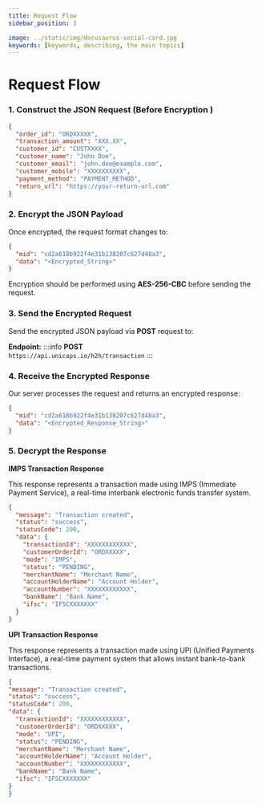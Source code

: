 ```yaml
---
title: Request Flow
sidebar_position: 3

image: ../static/img/docusaurus-social-card.jpg
keywords: [keywords, describing, the main topics]
---
```


# Request Flow

### 1. Construct the JSON Request (Before Encryption )

```json
{
  "order_id": "ORDXXXXX",
  "transaction_amount": "XXX.XX",
  "customer_id": "CUSTXXXX",
  "customer_name": "John Doe",
  "customer_email": "john.doe@example.com",
  "customer_mobile": "XXXXXXXXXX",
  "payment_method": "PAYMENT_METHOD",  
  "return_url": "https://your-return-url.com"
}
  ```

### 2. Encrypt the JSON Payload

Once encrypted, the request format changes to:

```json
{
  "mid": "cd2a618b922f4e31b138207c627d48a3",
  "data": "<Encrypted_String>"
}
  ```

Encryption should be performed using **AES-256-CBC** before sending the request.

### 3. Send the Encrypted Request

Send the encrypted JSON payload via **POST** request to:

**Endpoint:**
:::info
**POST**  
`https://api.unicaps.io/h2h/transaction`
:::

### 4. Receive the Encrypted Response

Our server processes the request and returns an encrypted response:

```json
{
  "mid": "cd2a618b922f4e31b138207c627d48a3",
  "data": "<Encrypted_Response_String>"
}
  ```

### 5. Decrypt the Response

**IMPS Transaction Response**

This response represents a transaction made using IMPS (Immediate Payment Service), a real-time interbank electronic funds transfer system.

```json
{
  "message": "Transaction created",
  "status": "success",
  "statusCode": 200,
  "data": {
    "transactionId": "XXXXXXXXXXXX",
    "customerOrderId": "ORDXXXXX",
    "mode": "IMPS",
    "status": "PENDING",
    "merchantName": "Merchant Name",
    "accountHolderName": "Account Holder",
    "accountNumber": "XXXXXXXXXXXX",
    "bankName": "Bank Name",
    "ifsc": "IFSCXXXXXXX"
  }
}
  ```

  **UPI Transaction Response**

  This response represents a transaction made using UPI (Unified Payments Interface), a real-time payment system that allows instant bank-to-bank transactions.

  ```json
{
  "message": "Transaction created",
  "status": "success",
  "statusCode": 200,
  "data": {
    "transactionId": "XXXXXXXXXXXX",
    "customerOrderId": "ORDXXXXX",
    "mode": "UPI",
    "status": "PENDING",
    "merchantName": "Merchant Name",
    "accountHolderName": "Account Holder",
    "accountNumber": "XXXXXXXXXXXX",
    "bankName": "Bank Name",
    "ifsc": "IFSCXXXXXXX"
  }
}
  ```